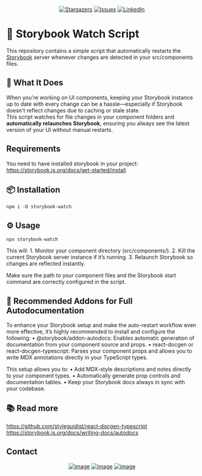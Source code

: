 <div align="center">
  
[![Stargazers][stars-shield]][stars-url]
[![Issues][issues-shield]][issues-url]
[![LinkedIn][linkedin-shield]][linkedin-url]

</div>

# 🔄 Storybook Watch Script

This repository contains a simple script that automatically restarts the [Storybook](https://storybook.js.org/) server whenever changes are detected in your src/components files.

## 🚀 What It Does

When you're working on UI components, keeping your Storybook instance up to date with every change can be a hassle—especially if Storybook doesn't reflect changes due to caching or stale state.  
This script watches for file changes in your component folders and **automatically relaunches Storybook**, ensuring you always see the latest version of your UI without manual restarts.

## Requirements

You need to have installed storybook in your project: https://storybook.js.org/docs/get-started/install

## 📦 Installation

```
npm i -D storybook-watch
```

## ⚙️ Usage

```
npx storybook-watch
```

This will:
	1.	Monitor your component directory (src/components/).
	2.	Kill the current Storybook server instance if it’s running.
	3.	Relaunch Storybook so changes are reflected instantly.

Make sure the path to your component files and the Storybook start command are correctly configured in the script.

## 🧩 Recommended Addons for Full Autodocumentation

To enhance your Storybook setup and make the auto-restart workflow even more effective, it’s highly recommended to install and configure the following:
	•	@storybook/addon-autodocs: Enables automatic generation of documentation from your component source and props.
	•	react-docgen or react-docgen-typescript: Parses your component props and allows you to write MDX annotations directly in your TypeScript types.

This setup allows you to:
	•	Add MDX-style descriptions and notes directly to your component types.
	•	Automatically generate prop controls and documentation tables.
	•	Keep your Storybook docs always in sync with your codebase.

## 📚 Read more

https://github.com/styleguidist/react-docgen-typescript
https://storybook.js.org/docs/writing-docs/autodocs


## Contact

<div align="center">

[![image](https://img.shields.io/badge/LinkedIn-0077B5?style=for-the-badge&logo=linkedin&logoColor=white)](https://www.linkedin.com/in/egdev/)
[![image](https://img.shields.io/badge/Twitter-1DA1F2?style=for-the-badge&logo=twitter&logoColor=white)](https://x.com/egdev6)
[![image](https://img.shields.io/badge/Gmail-D14836?style=for-the-badge&logo=gmail&logoColor=white)](mailto:egdev6o@gmail.com)

</div>

[stars-shield]: https://img.shields.io/github/stars/egdev6/storybook-watch.svg?style=for-the-badge
[stars-url]: https://github.com/egdev6/storybook-watch/stargazers
[issues-shield]: https://img.shields.io/github/issues/egdev6/storybook-watch.svg?style=for-the-badge
[issues-url]: https://github.com/egdev6/storybook-watch/issues
[license-shield]: https://img.shields.io/github/license/egdev6/storybook-watch.svg?style=for-the-badge
[license-url]: https://github.com/egdev6/storybook-watch/blob/master/LICENSE.txt
[linkedin-shield]: https://img.shields.io/badge/-LinkedIn-black.svg?style=for-the-badge&logo=linkedin&colorB=555
[linkedin-url]: https://linkedin.com/in/egdev6

